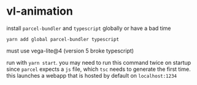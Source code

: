 # vl-animation

install `parcel-bundler` and `typescript` globally or have a bad time

`yarn add global parcel-bundler typescript`

must use vega-lite@4 (version 5 broke typescript)

run with `yarn start`. you may need to run this command twice on startup since `parcel` expects a
`js` file, which `tsc` needs to generate the first time. this launches a webapp that is hosted by
default on `localhost:1234`
